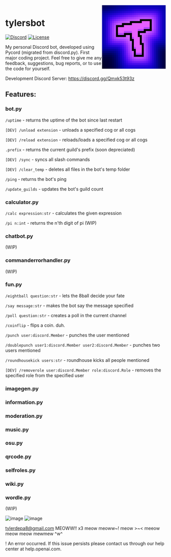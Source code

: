 <img align="right" src="https://raw.githubusercontent.com/tylersfoot/tylersbot/main/assets/icon.png" height="200" width="200">

# tylersbot

[![Discord](https://discordapp.com/api/guilds/962179884627669062/widget.png)]( https://discord.gg/DKpCvsJ4fp)
[![License](https://img.shields.io/badge/license-MIT-green)](LICENSE)

My personal Discord bot, developed using Pycord (migrated from discord.py). First major coding project. Feel free to give me any feedback, suggestions, bug reports, or to use the code for yourself.

Development Discord Server: https://discord.gg/Qmxk53t93z

## Features:
### bot.py
`/uptime` - returns the uptime of the bot since last restart

`[DEV] /unload extension` - unloads a specified cog or all cogs

`[DEV] /reload extension` - reloads/loads a specified cog or all cogs

`.prefix` - returns the current guild's prefix (soon depreciated)

`[DEV] /sync` - syncs all slash commands

`[DEV] /clear_temp` - deletes all files in the bot's temp folder

`/ping` - returns the bot's ping

`/update_guilds` - updates the bot's guild count

### calculator.py
`/calc expression:str` - calculates the given expression

`/pi n:int` - returns the n'th digit of pi (WIP)

### chatbot.py
(WIP)

### commanderrorhandler.py
(WIP)

### fun.py
`/eightball question:str` - lets the 8ball decide your fate

`/say message:str` - makes the bot say the message specified

`/poll question:str` - creates a poll in the current channel

`/coinflip` - flips a coin. duh.

`/punch user:discord.Member` - punches the user mentioned

`/doublepunch user1:discord.Member user2:discord.Member` - punches two users mentioned

`/roundhousekick users:str` - roundhouse kicks all people mentioned

`[DEV] /removerole user:discord.Member role:discord.Role` - removes the specified role from the specified user

### imagegen.py

### information.py

### moderation.py

### music.py

### osu.py

### qrcode.py

### selfroles.py

### wiki.py

### wordle.py
(WIP)

<!-- Read the [Contributing Guide](https://pythondiscord.com/pages/contributing/bot/) on our website if you're interested in helping out. -->


![image](https://user-images.githubusercontent.com/93095330/205968036-9be463a1-2007-425a-9eb1-870018b06df9.png)
![image](https://user-images.githubusercontent.com/93095330/205968074-725fed0b-29fa-4451-bdb7-f22186b02c26.png)





tylerdepa8@gmail.com
MEOWW!! x3 meow meoww~! meow >~< meeow meow meow mewmew ^w^

!
An error occurred. If this issue persists please contact us through our help center at help.openai.com.
